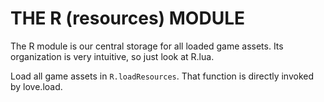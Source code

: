 THE R (resources) MODULE
========================

The R module is our central storage for all loaded game assets. Its organization is
very intuitive, so just look at R.lua.

Load all game assets in `R.loadResources`. That function is directly invoked
by love.load.
